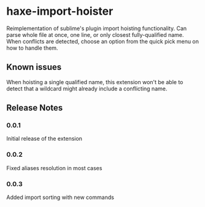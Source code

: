 # haxe-import-hoister

Reimplementation of sublime's plugin import hoisting functionality. Can parse whole file at once, one line, or only closest fully-qualified name. When conflicts are detected, choose an option from the quick pick menu on how to handle them.

## Known issues

When hoisting a single qualified name, this extension won't be able to detect that a wildcard might already include a conflicting name.

## Release Notes

### 0.0.1

Initial release of the extension

### 0.0.2

Fixed aliases resolution in most cases

### 0.0.3

Added import sorting with new commands
